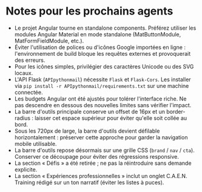 # Notes pour les prochains agents

- Le projet Angular tourne en standalone components. Préférez utiliser les modules Angular Material en mode standalone (MatButtonModule, MatFormFieldModule, etc.).
- Éviter l'utilisation de polices ou d'icônes Google importées en ligne : l'environnement de build bloque les requêtes externes et provoquerait des erreurs.
- Pour les icônes simples, privilégier des caractères Unicode ou des SVG locaux.
- L'API Flask (`APIpythonmail`) nécessite `Flask` et `Flask-Cors`. Les installer via `pip install -r APIpythonmail/requirements.txt` sur une machine connectée.
- Les budgets Angular ont été ajustés pour tolérer l'interface riche. Ne pas descendre en dessous des nouvelles limites sans vérifier l'impact.
- La barre d'outils principale conserve un offset de 16px et un border-radius : laisser cet espace supérieur pour éviter qu'elle soit collée au bord.
- Sous les 720px de large, la barre d'outils devient défilable horizontalement : préserver cette approche pour garder la navigation mobile utilisable.
- La barre d'outils repose désormais sur une grille CSS (`brand` / `nav` / `cta`). Conserver ce découpage pour éviter des régressions responsive.
- La section « Défis » a été retirée ; ne pas la réintroduire sans demande explicite.
- La section « Expériences professionnelles » inclut un onglet C.A.E.N. Training rédigé sur un ton narratif (éviter les listes à puces).
